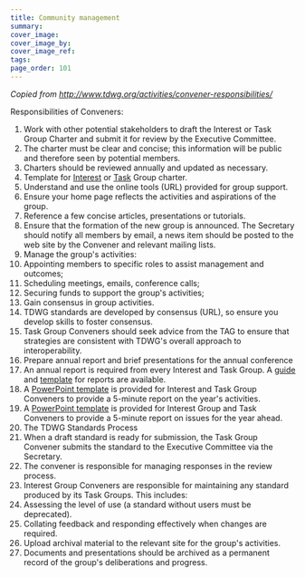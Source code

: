 ```yaml
---
title: Community management
summary: 
cover_image: 
cover_image_by: 
cover_image_ref: 
tags: 
page_order: 101
---
```


_Copied from <http://www.tdwg.org/activities/convener-responsibilities/>_

Responsibilities of Conveners:

1. Work with other potential stakeholders to draft the Interest or Task Group Charter and submit it for review by the Executive Committee. 
  1. The charter must be clear and concise; this information will be public and therefore seen by potential members.
  1. Charters should be reviewed annually and updated as necessary.
  1. Template for [Interest](http://www.tdwg.org/activities/convener-responsibilities/fileadmin/documentation/doc_templates/TDWG_Interest_Group_Charter_Template_03.doc) or [Task](http://www.tdwg.org/activities/convener-responsibilities/fileadmin/documentation/doc_templates/TDWG_Task_Group_Charter_Template_03.doc) Group charter.
2. Understand and use the online tools (URL) provided for group support. 
  1. Ensure your home page reflects the activities and aspirations of the group. 
  1. Reference a few concise articles, presentations or tutorials. 
3. Ensure that the formation of the new group is announced. The Secretary should notify all members by email, a news item should be posted to the web site by the Convener and relevant mailing lists.
4. Manage the group's activities:
  1. Appointing members to specific roles to assist management and outcomes;
  1. Scheduling meetings, emails, conference calls;
  1. Securing funds to support the group's activities;
5. Gain consensus in group activities.
  1. TDWG standards are developed by consensus (URL), so ensure you develop skills to foster consensus.
  1. Task Group Conveners should seek advice from the TAG to ensure that strategies are consistent with TDWG's overall approach to interoperability.
6. Prepare annual report and brief presentations for the annual conference
  1. An annual report is required from every Interest and Task Group. A [guide](http://www.tdwg.org/activities/convener-responsibilities/fileadmin/documentation/guidance_docs/GuidetoInterestTaskGroupAnnualReporting.docx) and [template](http://www.tdwg.org/activities/convener-responsibilities/fileadmin/documentation/doc_templates/InterestTaskGroupAnnualReport-Template--COPYTHISDOC.docx) for reports are available. 
  1. A [PowerPoint template](http://www.tdwg.org/activities/convener-responsibilities/fileadmin/documentation/doc_templates/Template_Conveners_Opening_Report.ppt) is provided for Interest and Task Group Conveners to provide a 5-minute report on the year's activities. 
  1. A [PowerPoint template](http://www.tdwg.org/activities/convener-responsibilities/fileadmin/documentation/doc_templates/Template_Conveners_Closing_Report.ppt) is provided for Interest Group and Task Conveners to provide a 5-minute report on issues for the year ahead.
7. The TDWG Standards Process
  1. When a draft standard is ready for submission, the Task Group Convener submits the standard to the Executive Committee via the Secretary.
  1. The convener is responsible for managing responses in the review process.
8. Interest Group Conveners are responsible for maintaining any standard produced by its Task Groups. This includes: 
  1. Assessing the level of use (a standard without users must be deprecated).
  1. Collating feedback and responding effectively when changes are required. 
9. Upload archival material to the relevant site for the group's activities.
  1. Documents and presentations should be archived as a permanent record of the group's deliberations and progress.
